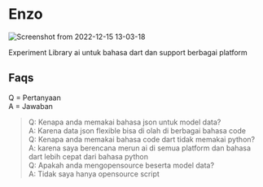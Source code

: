 # Enzo

![Screenshot from 2022-12-15 13-03-18](https://user-images.githubusercontent.com/82513502/207786451-ad6f24a5-b1e2-46dd-85d1-902f8aab715c.png)

Experiment Library ai untuk bahasa dart dan support berbagai platform

## Faqs

Q = Pertanyaan<br>
A = Jawaban

> Q: Kenapa anda memakai bahasa json untuk model data? <br> A: Karena data json flexible bisa di olah di berbagai bahasa code <br>
> Q: Kenapa anda memakai bahasa code dart tidak memakai python? <br> A: karena saya berencana merun ai di semua platform dan bahasa dart lebih cepat dari bahasa python <br>
> Q: Apakah anda mengopensource beserta model data? <br> A: Tidak saya hanya opensource script <br>